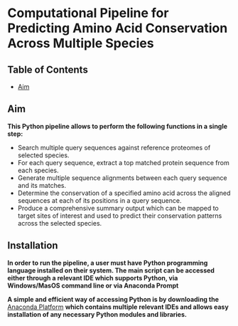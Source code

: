 # Computational Pipeline for Predicting Amino Acid Conservation Across Multiple Species

## Table of Contents
* [Aim](#aim)

## Aim
**This Python pipeline allows to perform the following functions in a single step:**
- Search multiple query sequences against reference proteomes of selected species.
- For each query sequence, extract a top matched protein sequence from each species.
- Generate multiple sequence alignments between each query sequence and its matches.
- Determine the conservation of a specified amino acid across the aligned sequences at each of its positions in a query sequence.
- Produce a comprehensive summary output which can be mapped to target sites of interest and used to predict their conservation patterns across the selected species.

## Installation
**In order to run the pipeline, a user must have Python programming language installed on their system. The main script can be accessed either through a relevant IDE which supports Python, via Windows/MasOS command line or via Anaconda Prompt**

**A simple and efficient way of accessing Python is by downloading the** [Anaconda Platform](https://pages.github.com/) **which contains multiple relevant IDEs and allows easy installation of any necessary Python modules and libraries.**



